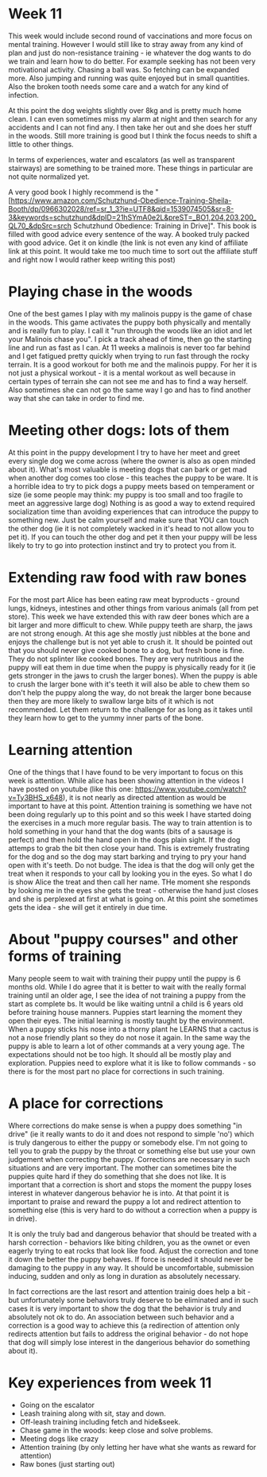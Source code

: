 # Week 11
This week would include second round of vaccinations and more focus on mental training. However I would still like to stray away from any kind of plan and just do non-resistance training - ie whatever the dog wants to do we train and learn how to do better. For example seeking has not been very motivational activity. Chasing a ball was. So fetching can be expanded more. Also jumping and running was quite enjoyed but in small quantities. Also the broken tooth needs some care and a watch for any kind of infection. 

At this point the dog weights slightly over 8kg and is pretty much home clean. I can even sometimes miss my alarm at night and then search for any accidents and I can not find any. I then take her out and she does her stuff in the woods. Still more training is good but I think the focus needs to shift a little to other things. 

In terms of experiences, water and escalators (as well as transparent stairways) are something to be trained more. These things in particular are not quite normalized yet. 

A very good book I highly recommend is the "[https://www.amazon.com/Schutzhund-Obedience-Training-Sheila-Booth/dp/0966302028/ref=sr_1_3?ie=UTF8&qid=1539074505&sr=8-3&keywords=schutzhund&dpID=21hSYmA0e2L&preST=_BO1,204,203,200_QL70_&dpSrc=srch Schutzhund Obedience: Training in Drive]". This book is filled with good advice every sentence of the way. A booked truly packed with good advice. Get it on kindle (the link is not even any kind of affiliate link at this point. It would take me too much time to sort out the affiliate stuff and right now I would rather keep writing this post)

# Playing chase in the woods
One of the best games I play with my malinois puppy is the game of chase in the woods. This game activates the puppy both physically and mentally and is really fun to play. I call it "run through the woods like an idiot and let your Malinois chase you". I pick a track ahead of time, then go the starting line and run as fast as I can. At 11 weeks a malinois is never too far behind and I get fatigued pretty quickly when trying to run fast through the rocky terrain. It is a good workout for both me and the malinois puppy. For her it is not just a physical workout - it is a mental workout as well because in certain types of terrain she can not see me and has to find a way herself. Also sometimes she can not go the same way I go and has to find another way that she can take in order to find me. 

# Meeting other dogs: lots of them
At this point in the puppy development I try to have her meet and greet every single dog we come across (where the owner is also as open minded about it). What's most valuable is meeting dogs that can bark or get mad when another dog comes too close - this teaches the puppy to be ware. It is a horrible idea to try to pick dogs a puppy meets based on temperament or size (ie some people may think: my puppy is too small and too fragile to meet an aggressive large dog) Nothing is as good a way to extend required socialization time than avoiding experiences that can introduce the puppy to something new. Just be calm yourself and make sure that YOU can touch the other dog (ie it is not completely wacked in it's head to not allow you to pet it). If you can touch the other dog and pet it then your puppy will be less likely to try to go into protection instinct and try to protect you from it. 

# Extending raw food with raw bones
For the most part Alice has been eating raw meat byproducts - ground lungs, kidneys, intestines and other things from various animals (all from pet store). This week we have extended this with raw deer bones which are a bit larger and more difficult to chew. While puppy teeth are sharp, the jaws are not strong enough. At this age she mostly just nibbles at the bone and enjoys the challenge but is not yet able to crush it. It should be pointed out that you should never give cooked bone to a dog, but fresh bone is fine. They do not splinter like cooked bones. They are very nutritious and the puppy will eat them in due time when the puppy is physically ready for it (ie gets stronger in the jaws to crush the larger bones). When the puppy is able to crush the larger bone with it's teeth it will also be able to chew them so don't help the puppy along the way, do not break the larger bone because then they are more likely to swallow large bits of it which is not recommended. Let them return to the challenge for as long as it takes until they learn how to get to the yummy inner parts of the bone. 

# Learning attention
One of the things that I have found to be very important to focus on this week is attention. While alice has been showing attention in the videos I have posted on youtube (like this one: https://www.youtube.com/watch?v=Ty3BHS_x648), it is not nearly as directed attention as would be important to have at this point. Attention training is something we have not been doing regularly up to this point and so this week I have started doing the exercises in a much more regular basis. The way to train attention is to hold something in your hand that the dog wants (bits of a sausage is perfect) and then hold the hand open in the dogs plain sight. If the dog attemps to grab the bit then close your hand. This is extremely frustrating for the dog and so the dog may start barking and trying to pry your hand open with it's teeth. Do not budge. The idea is that the dog will only get the treat when it responds to your call by looking you in the eyes. So what I do is show Alice the treat and then call her name. THe moment she responds by looking me in the eyes she gets the treat - otherwise the hand just closes and she is perplexed at first at what is going on. At this point she sometimes gets the idea - she will get it entirely in due time. 

# About "puppy courses" and other forms of training
Many people seem to wait with training their puppy until the puppy is 6 months old. While I do agree that it is better to wait with the really formal training until an older age, I see the idea of not training a puppy from the start as complete bs. It would be like waiting untnil a child is 6 years old before training house manners. Puppies start learning the moment they open their eyes. The initial learning is mostly taught by the environment. When a puppy sticks his nose into a thorny plant he LEARNS that a cactus is not a nose friendly plant so they do not nose it again. In the same way the puppy is able to learn a lot of other commands at a very young age. The expectations should not be too high. It should all be mostly play and exploration. Puppies need to explore what it is like to follow commands - so there is for the most part no place for corrections in such training.

# A place for corrections
Where corrections do make sense is when a puppy does something "in drive" (ie it really wants to do it and does not respond to simple 'no') which is truly dangerous to either the puppy or somebody else. I'm not going to tell you to grab the puppy by the throat or something else but use your own judgement when correcting the puppy. Corrections are necessary in such situations and are very important. The mother can sometimes bite the puppies quite hard if they do something that she does not like. It is important that a correction is short and stops the moment the puppy loses interest in whatever dangerous behavior he is into. At that point it is important to praise and reward the puppy a lot and redirect attention to something else (this is very hard to do without a correction when a puppy is in drive). 

It is only the truly bad and dangerous behavior that should be treated with a harsh correction - behaviors like biting children, you as the ownet or even eagerly trying to eat rocks that look like food. Adjust the correction and tone it down the better the puppy behaves. If force is needed it should never be damaging to the puppy in any way. It should be uncomfortable, submission inducing, sudden and only as long in duration as absolutely necessary. 

In fact corrections are the last resort and attention trainig does help a bit - but unfortunately some behaviors truly deserve to be eliminated and in such cases it is very important to show the dog that the behavior is truly and absolutely not ok to do. An association between such behavior and a correction is a good way to achieve this (a redirection of attention only redirects attention but fails to address the original behavior - do not hope that dog will simply lose interest in the dangerious behavior do something about it). 

# Key experiences from week 11
* Going on the escalator
* Leash training along with sit, stay and down. 
* Off-leash training including fetch and hide&seek. 
* Chase game in the woods: keep close and solve problems. 
* Meeting dogs like crazy
* Attention training (by only letting her have what she wants as reward for attention)
* Raw bones (just starting out)

